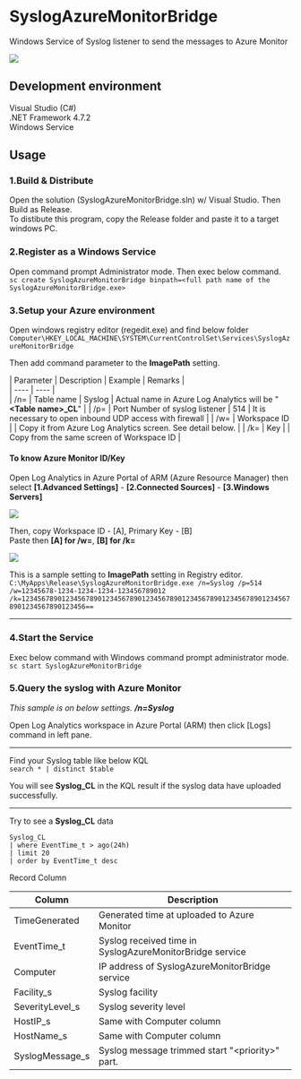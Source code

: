 # SyslogAzureMonitorBridge   
Windows Service of Syslog listener to send the messages to Azure Monitor  

![](https://aqtono.com/tomarika/syslogazure/SyslogAzureMonitorBridgeIcon.png)   

## Development environment  
Visual Studio (C#)  
.NET Framework 4.7.2  
Windows Service   

## Usage  

### 1.Build & Distribute  
Open the solution (SyslogAzureMonitorBridge.sln) w/ Visual Studio.
Then Build as Release.  
To distibute this program, copy the Release folder and paste it to a target windows PC.
 
### 2.Register as a Windows Service  
Open command prompt Administrator mode. Then exec below command.  
```sc create SyslogAzureMonitorBridge binpath=<full path name of the SyslogAzureMonitorBridge.exe>```  

### 3.Setup your Azure environment  
Open windows registry editor (regedit.exe)  and find below folder  
```Computer\HKEY_LOCAL_MACHINE\SYSTEM\CurrentControlSet\Services\SyslogAzureMonitorBridge```  
  
Then add command parameter to the **ImagePath** setting.  

|  Parameter  |  Description  |  Example |  Remarks |  
| ---- | ---- |  
| /n= | Table name | Syslog | Actual name in Azure Log Analytics will be  "**\<Table name\>_CL**"  |
| /p= | Port Number of syslog listener | 514 | It is necessary to open inbound UDP access with firewall |
| /w= | Workspace ID | | Copy it from Azure Log Analytics screen. See detail below. |
| /k= | Key | | Copy from the same screen of Workspace ID |  

#### To know Azure Monitor ID/Key  
Open Log Analytics in Azure Portal of ARM (Azure Resource Manager) then select **[1.Advanced Settings]** - **[2.Connected Sources]** - **[3.Windows Servers]**  
  
![](https://aqtono.com/tomarika/syslogazure/arm001.png)   
  
  
Then, copy Workspace ID - [A], Primary Key - [B]  
Paste then **[A] for /w=**,  **[B] for /k=**  
  
![](https://aqtono.com/tomarika/syslogazure/arm002.png)   

This is a sample setting to **ImagePath** setting in Registry editor.  
```C:\MyApps\Release\SyslogAzureMonitorBridge.exe /n=Syslog /p=514 /w=12345678-1234-1234-1234-123456789012 /k=12345678901234567890123456789012345678901234567890123456789012345678901234567890123456==```

<hr>  

### 4.Start the Service  
Exec below command with Windows command prompt administrator mode.  
```sc start SyslogAzureMonitorBridge```   

### 5.Query the syslog with Azure Monitor  

_This sample is on below settings. **/n=Syslog**_ 
  
Open Log Analytics workspace in Azure Portal (ARM) then click [Logs] command in left pane.  
  
<hr>  
  
Find your Syslog table like below KQL  
```search * | distinct $table```  

You will see **Syslog\_CL** in the KQL result if the syslog data have uploaded successfully.  

<hr>  

Try to see a **Syslog\_CL** data  
```
Syslog_CL
| where EventTime_t > ago(24h)
| limit 20
| order by EventTime_t desc
```  

Record Column  

|  Column  |  Description  |  
| ---- | ---- |  
| TimeGenerated | Generated time at uploaded to Azure Monitor |  
| EventTime_t | Syslog received time in SyslogAzureMonitorBridge service |
| Computer | IP address of SyslogAzureMonitorBridge service |
| Facility\_s | Syslog facility |
| SeverityLevel\_s | Syslog severity level |
| HostIP\_s | Same with Computer column |
| HostName\_s | Same with Computer column |
| SyslogMessage\_s | Syslog message trimmed start "\<priority\>" part. |  

